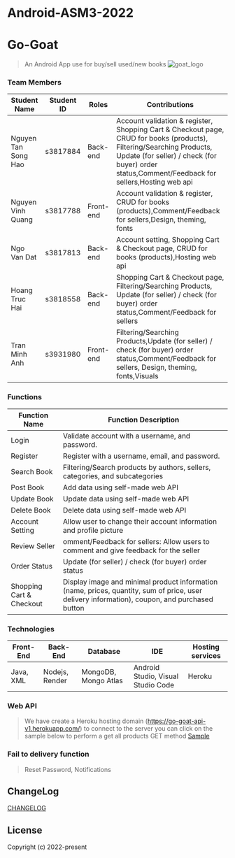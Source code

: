 # Android-ASM3-2022
# Go-Goat

> An Android App use for buy/sell used/new books
![goat_logo](https://user-images.githubusercontent.com/57244454/213659108-cc25226a-3dfa-43f5-af75-347e007b2668.svg)


### Team Members
| Student Name            | Student ID  | Roles           | Contributions                                                   |
| ----------------------- | ----------  | --------------- |-----------------------------------------------------------------|
| Nguyen Tan Song Hao     | s3817884    | Back-end        | Account validation & register, Shopping Cart & Checkout page, CRUD for books (products), Filtering/Searching Products, Update (for seller) / check (for buyer) order status,Comment/Feedback for sellers,Hosting web api |
| Nguyen Vinh Quang       | s3817788    | Front-end       | Account validation & register, CRUD for books (products),Comment/Feedback for sellers,Design, theming, fonts|
| Ngo Van Dat             | s3817813    | Back-end        | Account setting, Shopping Cart & Checkout page, CRUD for books (products),Hosting web api      |
| Hoang Truc Hai          | s3818558    | Back-end        | Shopping Cart & Checkout page, Filtering/Searching Products, Update (for seller) / check (for buyer) order status,Comment/Feedback for sellers      |
| Tran Minh Anh           | s3931980    | Front-end       | Filtering/Searching Products,Update (for seller) / check (for buyer) order status,Comment/Feedback for sellers, Design, theming, fonts,Visuals|


### Functions
|Function Name            | Function Description                                                                |
|-------------------------|-------------------------------------------------------------------------------------|
|Login                    | Validate account with a username, and password.                                     |
|Register                 | Register with a username, email, and password.                                      |
|Search Book              |Filtering/Search products by authors, sellers, categories, and subcategories         |
|Post Book                | Add data using self-made web API                                                    |
|Update Book              | Update data using self-made web API                                                 |
|Delete Book              | Delete data using self-made web API                                                 | 
|Account Setting          | Allow user to change their account information and profile picture                  |
|Review Seller            | omment/Feedback for sellers: Allow users to comment and give feedback for the seller|
|Order Status             | Update (for seller) / check (for buyer) order status                                |
|Shopping Cart & Checkout |Display image and minimal product information (name, prices, quantity, sum of price, user delivery information), coupon, and purchased button|
### Technologies
|Front-End                | Back-End             | Database      | IDE            |Hosting services|
|-------------------------|----------------------|---------------|----------------|----------------|
|Java, XML                |Nodejs, Render        |MongoDB, Mongo Atlas|Android Studio, Visual Studio Code|Heroku|

### Web API
> We have create a Heroku hosting domain (https://go-goat-api-v1.herokuapp.com/) to connect to the server
> you can click on the sample below to perform a get all products GET method
[Sample](https://go-goat-api-v1.herokuapp.com/api/book/getProducts)
### Fail to delivery function
> Reset Password, Notifications
## ChangeLog

[CHANGELOG](CHANGELOG.md)

## License

Copyright (c) 2022-present
